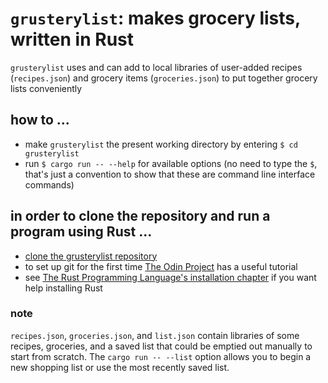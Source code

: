 # `grusterylist`: makes grocery lists, written in Rust  
`grusterylist` uses and can add to local libraries of user-added recipes (`recipes.json`) and grocery items (`groceries.json`) to put together grocery lists conveniently
## how to ...
- make `grusterylist` the present working directory by entering `$ cd grusterylist`  
- run `$ cargo run -- --help` for available options
(no need to type the `$`, that's just a convention to show that these are command line interface commands)
## in order to clone the repository and run a program using Rust ...
- [clone the grusterylist repository](https://docs.github.com/en/repositories/creating-and-managing-repositories/cloning-a-repository)
- to set up git for the first time [The Odin Project](https://www.theodinproject.com/paths/foundations/courses/foundations/lessons/setting-up-git) has a useful tutorial
- see [The Rust Programming Language's installation chapter](https://doc.rust-lang.org/book/ch01-01-installation.html) if you want help installing Rust
### note
`recipes.json`, `groceries.json`, and `list.json` contain libraries of some recipes, groceries, and a saved list that could be emptied out manually to start from scratch. The `cargo run -- --list` option allows you to begin a new shopping list or use the most recently saved list.
